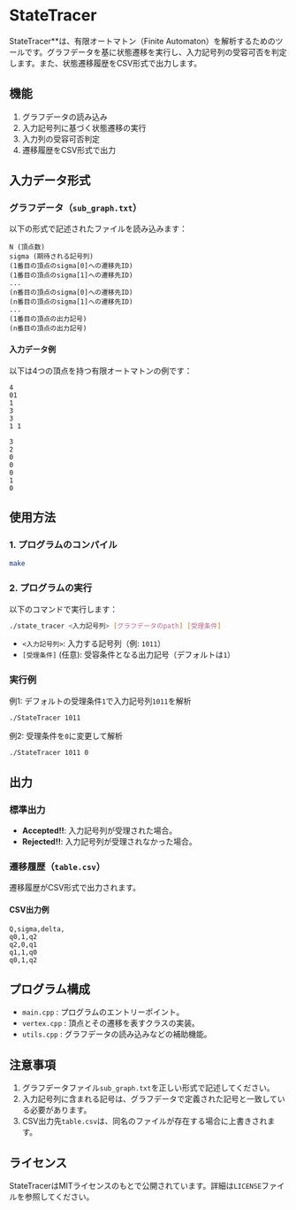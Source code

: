 # StateTracer

StateTracer**は、有限オートマトン（Finite Automaton）を解析するためのツールです。グラフデータを基に状態遷移を実行し、入力記号列の受容可否を判定します。また、状態遷移履歴をCSV形式で出力します。

## 機能

1. グラフデータの読み込み
2. 入力記号列に基づく状態遷移の実行
3. 入力列の受容可否判定
4. 遷移履歴をCSV形式で出力

## 入力データ形式

### グラフデータ（`sub_graph.txt`）

以下の形式で記述されたファイルを読み込みます：

```plain
N (頂点数)
sigma (期待される記号列)
(1番目の頂点のsigma[0]への遷移先ID)
(1番目の頂点のsigma[1]への遷移先ID)
...
(n番目の頂点のsigma[0]への遷移先ID)
(n番目の頂点のsigma[1]への遷移先ID)
...
(1番目の頂点の出力記号)
(n番目の頂点の出力記号)
```

#### 入力データ例

以下は4つの頂点を持つ有限オートマトンの例です：

```plain
4
01
1
3
3
1 1

3
2
0
0
0
1
0

```

## 使用方法

### 1. プログラムのコンパイル

```bash
make
```

### 2. プログラムの実行

以下のコマンドで実行します：

```bash
./state_tracer <入力記号列> [グラフデータのpath] [受理条件]
```

- `<入力記号列>`: 入力する記号列（例: `1011`）
- `[受理条件]` (任意): 受容条件となる出力記号（デフォルトは`1`）

### 実行例

例1: デフォルトの受理条件`1`で入力記号列`1011`を解析

```bash
./StateTracer 1011
```

例2: 受理条件を`0`に変更して解析

```bash
./StateTracer 1011 0
```

## 出力

### 標準出力

- **Accepted!!**: 入力記号列が受理された場合。
- **Rejected!!**: 入力記号列が受理されなかった場合。

### 遷移履歴（`table.csv`）

遷移履歴がCSV形式で出力されます。

#### CSV出力例

```plain
Q,sigma,delta,
q0,1,q2
q2,0,q1
q1,1,q0
q0,1,q2
```

## プログラム構成

- `main.cpp` : プログラムのエントリーポイント。
- `vertex.cpp` : 頂点とその遷移を表すクラスの実装。
- `utils.cpp` : グラフデータの読み込みなどの補助機能。

## 注意事項

1. グラフデータファイル`sub_graph.txt`を正しい形式で記述してください。
2. 入力記号列に含まれる記号は、グラフデータで定義された記号と一致している必要があります。
3. CSV出力先`table.csv`は、同名のファイルが存在する場合に上書きされます。

## ライセンス

StateTracerはMITライセンスのもとで公開されています。詳細は`LICENSE`ファイルを参照してください。
